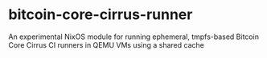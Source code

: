 # bitcoin-core-cirrus-runner
An experimental NixOS module for running ephemeral, tmpfs-based Bitcoin Core Cirrus CI runners in QEMU VMs using a shared cache
